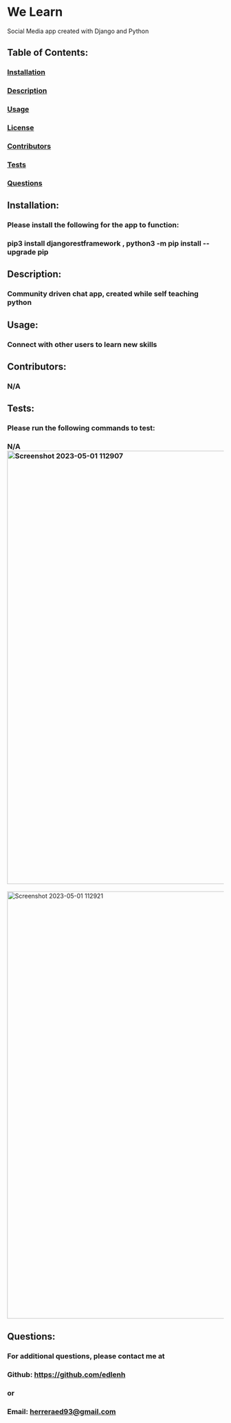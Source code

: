# We Learn 
  Social Media app created with Django and Python
  ##  
  ### 
  ## Table of Contents:
  ###  [Installation](#installation)
  ###  [Description](#description)
  ###  [Usage](#usage)
  ###  [License](#license)
  ###  [Contributors](#contributors)
  ###  [Tests](#tests)
  ###  [Questions](#questions)
  ## Installation:
  ### Please install the following for the app to function:
  ### pip3 install djangorestframework , python3 -m pip install --upgrade pip 
  ## Description:
  ### Community driven chat app, created while self teaching python
  ## Usage:
  ### Connect with other users to learn new skills
  ## Contributors:
  ### N/A
  ## Tests:
  ### Please run the following commands to test:
  ### N/A<img width="1007" alt="Screenshot 2023-05-01 112907" src="https://user-images.githubusercontent.com/84059980/235507334-9a67408a-3544-4ec2-a79d-3e0fe5f58765.png">
<img width="993" alt="Screenshot 2023-05-01 112921" src="https://user-images.githubusercontent.com/84059980/235507341-5c99df6f-56a1-4f2b-aa9f-00daf666b794.png">

  ## Questions:
  ### For additional questions, please contact me at 
  ### Github: https://github.com/edlenh
  ### or
  ### Email: herreraed93@gmail.com

